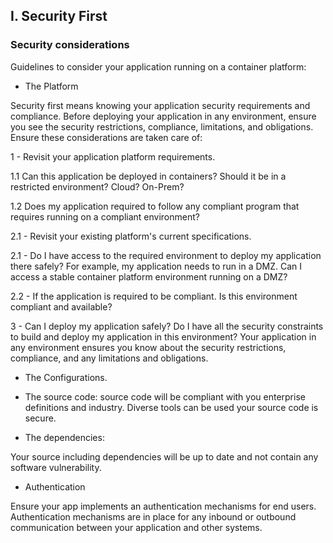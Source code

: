 ## I. Security First
### Security considerations

Guidelines to consider your application running on a container platform:

* The Platform

Security first means knowing your application security requirements and compliance. Before deploying your application in any environment, ensure you see the security restrictions, compliance, limitations, and obligations.
Ensure these considerations are taken care of:

1 - Revisit your application platform requirements. 

1.1 Can this application be deployed in containers? Should it be in a restricted environment? Cloud? On-Prem? 

1.2 Does my application required to follow any compliant program that requires running on a compliant environment?

2.1 - Revisit your existing platform's current specifications.

2.1 - Do I have access to the required environment to deploy my application there safely? For example, my application needs to run in a DMZ. Can I access a stable container platform environment running on a DMZ?

2.2 - If the application is required to be compliant. Is this environment compliant and available?

3 - Can I deploy my application safely? Do I have all the security constraints to build and deploy my application in this environment? Your application in any environment ensures you know about the security restrictions, compliance, and any limitations and obligations.


* The Configurations.

* The source code: source code will be compliant with you enterprise definitions and industry. Diverse tools can be used your source code is secure.


* The dependencies:

Your source including dependencies will be up to date and not contain any software vulnerability.

* Authentication

Ensure your app implements an authentication mechanisms for end users.  Authentication mechanisms are in place for any inbound or outbound communication between your application and other systems.




